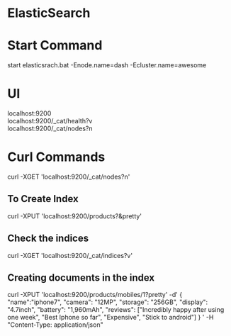 # ElasticSearch

# Start Command
start elasticsrach.bat -Enode.name=dash -Ecluster.name=awesome

# UI
localhost:9200
<br/>
localhost:9200/_cat/health?v
<br/>
localhost:9200/_cat/nodes?n

# Curl Commands
curl -XGET 'localhost:9200/_cat/nodes?n'
## To Create Index
curl -XPUT 'localhost:9200/products?&pretty'

## Check the indices
curl -XGET 'localhost:9200/_cat/indices?v'

## Creating documents in the index
curl -XPUT 'localhost:9200/products/mobiles/1?pretty' -d'
{
"name":"iphone7",
"camera": "12MP",
"storage": "256GB",
"display": "4.7inch",
"battery": "1,960mAh",
"reviews": ["Incredibly happy after using one week", "Best Iphone so far", "Expensive", "Stick to android"]
}
' -H "Content-Type: application/json"

